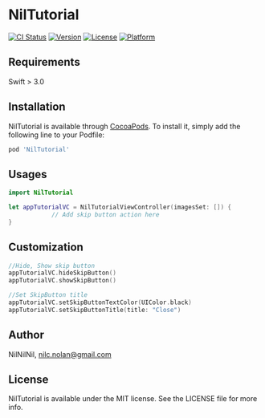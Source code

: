# NilTutorial

[![CI Status](http://img.shields.io/travis/nilc.nolan@gmail.com/NilTutorial.svg?style=flat)](https://travis-ci.org/nilc.nolan@gmail.com/NilTutorial)
[![Version](https://img.shields.io/cocoapods/v/NilTutorial.svg?style=flat)](http://cocoapods.org/pods/NilTutorial)
[![License](https://img.shields.io/cocoapods/l/NilTutorial.svg?style=flat)](http://cocoapods.org/pods/NilTutorial)
[![Platform](https://img.shields.io/cocoapods/p/NilTutorial.svg?style=flat)](http://cocoapods.org/pods/NilTutorial)

## Requirements
  Swift > 3.0
## Installation

NilTutorial is available through [CocoaPods](http://cocoapods.org). To install
it, simply add the following line to your Podfile:

```ruby
pod 'NilTutorial'
```
## Usages
```swift
import NilTutorial

let appTutorialVC = NilTutorialViewController(imagesSet: []) {
            // Add skip button action here
}
```

## Customization
```swift
//Hide, Show skip button 
appTutorialVC.hideSkipButton()
appTutorialVC.showSkipButton()

//Set SkipButton title 
appTutorialVC.setSkipButtonTextColor(UIColor.black)
appTutorialVC.setSkipButtonTitle(title: "Close")
```

## Author

NilNilNil, nilc.nolan@gmail.com

## License

NilTutorial is available under the MIT license. See the LICENSE file for more info.
